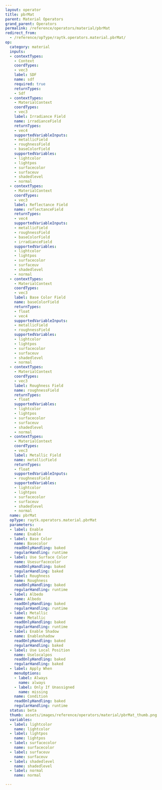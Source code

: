 ```yaml
---
layout: operator
title: pbrMat
parent: Material Operators
grand_parent: Operators
permalink: /reference/operators/material/pbrMat
redirect_from:
  - /reference/opType/raytk.operators.material.pbrMat/
op:
  category: material
  inputs:
  - contextTypes:
    - Context
    coordTypes:
    - vec3
    label: SDF
    name: sdf
    required: true
    returnTypes:
    - Sdf
  - contextTypes:
    - MaterialContext
    coordTypes:
    - vec3
    label: Irradiance Field
    name: irradianceField
    returnTypes:
    - vec4
    supportedVariableInputs:
    - metallicField
    - roughnessField
    - baseColorField
    supportedVariables:
    - lightcolor
    - lightpos
    - surfacecolor
    - surfaceuv
    - shadedlevel
    - normal
  - contextTypes:
    - MaterialContext
    coordTypes:
    - vec3
    label: Reflectance Field
    name: reflectanceField
    returnTypes:
    - vec4
    supportedVariableInputs:
    - metallicField
    - roughnessField
    - baseColorField
    - irradianceField
    supportedVariables:
    - lightcolor
    - lightpos
    - surfacecolor
    - surfaceuv
    - shadedlevel
    - normal
  - contextTypes:
    - MaterialContext
    coordTypes:
    - vec3
    label: Base Color Field
    name: baseColorField
    returnTypes:
    - float
    - vec4
    supportedVariableInputs:
    - metallicField
    - roughnessField
    supportedVariables:
    - lightcolor
    - lightpos
    - surfacecolor
    - surfaceuv
    - shadedlevel
    - normal
  - contextTypes:
    - MaterialContext
    coordTypes:
    - vec3
    label: Roughness Field
    name: roughnessField
    returnTypes:
    - float
    supportedVariables:
    - lightcolor
    - lightpos
    - surfacecolor
    - surfaceuv
    - shadedlevel
    - normal
  - contextTypes:
    - MaterialContext
    coordTypes:
    - vec3
    label: Metallic Field
    name: metallicField
    returnTypes:
    - float
    supportedVariableInputs:
    - roughnessField
    supportedVariables:
    - lightcolor
    - lightpos
    - surfacecolor
    - surfaceuv
    - shadedlevel
    - normal
  name: pbrMat
  opType: raytk.operators.material.pbrMat
  parameters:
  - label: Enable
    name: Enable
  - label: Base Color
    name: Basecolor
    readOnlyHandling: baked
    regularHandling: runtime
  - label: Use Surface Color
    name: Usesurfacecolor
    readOnlyHandling: baked
    regularHandling: baked
  - label: Roughness
    name: Roughness
    readOnlyHandling: baked
    regularHandling: runtime
  - label: Albedo
    name: Albedo
    readOnlyHandling: baked
    regularHandling: runtime
  - label: Metallic
    name: Metallic
    readOnlyHandling: baked
    regularHandling: runtime
  - label: Enable Shadow
    name: Enableshadow
    readOnlyHandling: baked
    regularHandling: baked
  - label: Use Local Position
    name: Uselocalpos
    readOnlyHandling: baked
    regularHandling: baked
  - label: Apply When
    menuOptions:
    - label: Always
      name: always
    - label: Only If Unassigned
      name: missing
    name: Condition
    readOnlyHandling: baked
    regularHandling: runtime
  status: beta
  thumb: assets/images/reference/operators/material/pbrMat_thumb.png
  variables:
  - label: lightcolor
    name: lightcolor
  - label: lightpos
    name: lightpos
  - label: surfacecolor
    name: surfacecolor
  - label: surfaceuv
    name: surfaceuv
  - label: shadedlevel
    name: shadedlevel
  - label: normal
    name: normal

---
```


